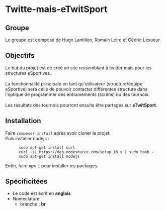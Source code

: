 # Twitte-mais-eTwitSport

## Groupe
Le groupe est composé de Hugo Lantillon, Romain Loire et Cédric Lesueur.

## Objectifs
Le but du projet est de créé un site ressemblant à twitter mais pour les structures eSportives. <br><br>
La fonctionnalité principale en tant qu'utilisateur (structure/équipe eSportive) sera celle de pouvoir contacter différentes structure dans l'optique de programmer des entrainements (scrims) ou des tournois. <br><br>
Les résultats des tournois pourront ensuite être partagés sur **eTwitSport**.

## Installation
Faire `composer install` après avoir cloner le projet. <br>
Puis installer nodejs :
```
      sudo apt-get install curl
      curl -sL https://deb.nodesource.com/setup_10.x | sudo bash -
      sudo apt-get install nodejs
```
Enfin, faire `npm i` pour installer les packages.

## Spécificitées
* Le code est écrit en **anglais**
* Nomeclature
    * branche : **br**
